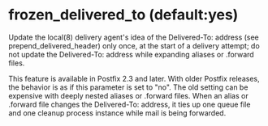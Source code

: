# frozen_delivered_to (default:yes) 

 Update the local(8) delivery agent's idea of the Delivered-To:
address (see prepend_delivered_header) only once, at the start of
a delivery attempt; do not update the Delivered-To: address while
expanding aliases or .forward files. 

 This feature is available in Postfix 2.3 and later. With older
Postfix releases, the behavior is as if this parameter is set to
"no". The old setting can be expensive with deeply nested aliases
or .forward files. When an alias or .forward file changes the
Delivered-To: address, it ties up one queue file and one cleanup
process instance while mail is being forwarded.  


